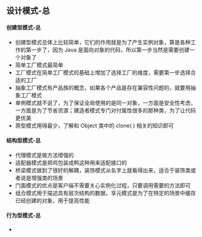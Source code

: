 ## 设计模式-总

#### 创建型模式-总

- 创建型模式总体上比较简单，它们的作用就是为了产生实例对象，算是各种工作的第一步了，因为 Java 是面向对象的代码，所以第一步当然是需要创建一个对象了
- 简单工厂模式最简单
- 工厂模式在简单工厂模式的基础上增加了选择工厂的维度，需要第一步选择合适的工厂
- 抽象工厂模式有产品族的概念，如果各个产品是存在兼容性问题的，就要用抽象工厂模式
- 单例模式就不说了，为了保证全局使用的是同一对象，一方面是安全性考虑，一方面是为了节省资源；建造者模式专门对付属性很多的那种类，为了让代码更优美
- 原型模式用得最少，了解和 Object 类中的 clone( ) 相关的知识即可



#### 结构型模式-总

- 代理模式是做方法增强的
- 适配器模式是把鸡包装成鸭这种用来适配接口的
- 桥梁模式做到了很好的解耦，装饰模式从名字上就看得出来，适合于装饰类或者说是增强类的场景
- 门面模式的优点是客户端不需要关心实例化过程，只要调用需要的方法即可
- 组合模式用于描述具有层次结构的数据，享元模式是为了在特定的场景中缓存已经创建的对象，用于提高性能



#### 行为型模式-总

- 